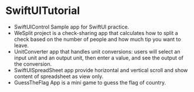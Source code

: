 # SwiftUITutorial
- SwiftUIControl Sample app for SwiftUI practice.
- WeSplit project is a check-sharing app that calculates how to split a check based on the number of people and how much tip you want to leave.
- UnitConverter app that handles unit conversions: users will select an input unit and an output unit, then enter a value, and see the output of the conversion.
- SwiftUISpreadSheet app provide horizontal and vertical scroll and show content of spreadsheet as view only.
- GuessTheFlag App is a mini game to guess the flag of country.
